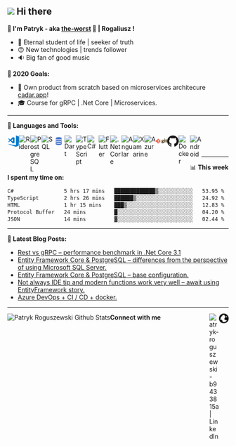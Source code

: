 ## <img src="https://media.giphy.com/media/hvRJCLFzcasrR4ia7z/giphy.gif" width="25px"> Hi there 

**💁 I'm Patryk - aka [the-worst](https://the-worst.dev) 🤣 | Rogaliusz !**

- 🔭 Eternal student of life | seeker of truth
- 😍 New technologies | trends follower
- 🔉 Big fan of good music 

**🥅 2020 Goals:**
- 💽 Own product from scratch based on microservices architecure [cadar.app](https://panel.cadar.it)!
- 🎓 Course for gRPC | .Net Core | Microservices.

---

**📐 Languages and Tools:**

<img align="left" alt="Visual Studio Code" width="26px" src="https://raw.githubusercontent.com/github/explore/80688e429a7d4ef2fca1e82350fe8e3517d3494d/topics/visual-studio-code/visual-studio-code.png" />
<img align="left" alt="Rider" width="26px" src="https://raw.githubusercontent.com/0install/0install.de-feeds/master/Rider.ico" />

<img align="left" alt="PostgreSQL" width="26px" src="https://raw.githubusercontent.com/0install/0install.de-feeds/master/pgAdmin3.ico" />
<img align="left" alt="SQL" width="26px" src="https://issues.streamsets.com/secure/attachment/14575/sql-server.png" />
<img align="left" alt="SQL Server" width="26px" src="https://raw.githubusercontent.com/github/explore/80688e429a7d4ef2fca1e82350fe8e3517d3494d/topics/sql/sql.png" />
<img align="left" alt="Dart" width="26px" src="https://www.fluttericon.com/logo_dart_192px.svg" />
<img align="left" alt="TypeScript" width="26px" src="https://cdn.iconscout.com/icon/free/png-512/typescript-1174965.png" />
<img align="left" alt="C#" width="26px" src="https://upload.wikimedia.org/wikipedia/commons/thumb/7/7a/C_Sharp_logo.svg/1200px-C_Sharp_logo.svg.png" />

<img align="left" alt="Flutter" width="26px" src="https://strattonapps.com/wp-content/uploads/2020/02/flutter-logo-5086DD11C5-seeklogo.com_.png" />
<img align="left" alt=".Net Core" width="26px" src="https://upload.wikimedia.org/wikipedia/commons/thumb/e/ee/.NET_Core_Logo.svg/512px-.NET_Core_Logo.svg.png" />
<img align="left" alt="Angular" width="26px" src="https://cdn.worldvectorlogo.com/logos/angular-icon.svg" />
<img align="left" alt="Xamarin" width="26px" src="https://cdn.iconscout.com/icon/free/png-512/xamarin-282427.png" />

<img align="left" alt="Azure" width="26px" src="https://image.flaticon.com/icons/png/512/873/873107.png" />
<img align="left" alt="Git" width="26px" src="https://raw.githubusercontent.com/github/explore/80688e429a7d4ef2fca1e82350fe8e3517d3494d/topics/git/git.png" />
<img align="left" alt="GitHub" width="26px" src="https://raw.githubusercontent.com/github/explore/78df643247d429f6cc873026c0622819ad797942/topics/github/github.png" />
<img align="left" alt="Docker" width="26px" src="https://cdn3.iconfinder.com/data/icons/logos-and-brands-adobe/512/97_Docker-512.png" />
<img align="left" alt="Android" width="26px" src="https://image.flaticon.com/icons/png/512/174/174836.png" />





<br />
<br />

---

📊 **This week I spent my time on:**
<!--START_SECTION:waka-->
```text
C#                5 hrs 17 mins   █████████████▒░░░░░░░░░░░   53.95 % 
TypeScript        2 hrs 26 mins   ██████▒░░░░░░░░░░░░░░░░░░   24.92 % 
HTML              1 hr 15 mins    ███▒░░░░░░░░░░░░░░░░░░░░░   12.83 % 
Protocol Buffer   24 mins         █░░░░░░░░░░░░░░░░░░░░░░░░   04.20 % 
JSON              14 mins         ▓░░░░░░░░░░░░░░░░░░░░░░░░   02.44 % 
```
<!--END_SECTION:waka-->

---

**📕 Latest Blog Posts:**
<!-- BLOG-POST-LIST:START -->
- [Rest vs gRPC – performance benchmark in .Net Core 3.1](https://the-worst.dev/rest-vs-grpc-performance-benchmark-in-net-core-3-1/)
- [Entity Framework Core & PostgreSQL – differences from the perspective of using Microsoft SQL Server.](https://the-worst.dev/entity-framework-core-postgresql-differences-from-the-perspective-of-using-microsoft-sql-server/)
- [Entity Framework Core & PostgreSQL – base configuration.](https://the-worst.dev/entity-framework-core-with-postgresql-base-configuration/)
- [Not always IDE tip and modern functions work very well – await using EntityFramework story.](https://the-worst.dev/not-always-ide-tip-and-modern-functions-works-very-well-await-using-entityframework-story/)
- [Azure DevOps + CI / CD + docker.](https://the-worst.dev/azure-devops-ci-cd-docker/)
<!-- BLOG-POST-LIST:END -->

---

<img align="left" alt="Patryk Roguszewski Github Stats" src="https://github-readme-stats.codestackr.vercel.app/api?username=rogaliusz&show_icons=true&hide_border=true" />


**Connect with me**
[<img align="right" alt="the-worst.dev" width="22px" src="https://raw.githubusercontent.com/iconic/open-iconic/master/svg/globe.svg" />](https://the-worst.dev)
[<img align="right" alt="atryk-roguszewski-b9433815a | LinkedIn" width="22px" src="https://cdn.jsdelivr.net/npm/simple-icons@v3/icons/linkedin.svg" />](https://www.linkedin.com/in/patryk-roguszewski-b9433815a/)
